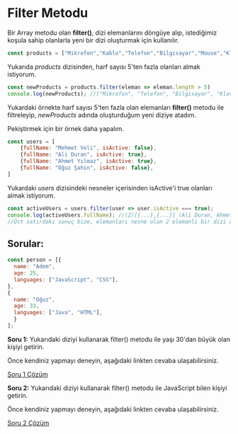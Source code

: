 # Filter Metodu

Bir Array metodu olan **filter()**, dizi elemanlarını döngüye alıp, istediğimiz koşula sahip olanlarla yeni bir dizi oluşturmak için kullanılır.

```javascript
const products = ["Mikrofon","Kablo","Telefon","Bilgisayar","Mouse","Klavye","Ekran"]
```

Yukarıda *products* dizisinden, harf sayısı 5'ten fazla olanları almak istiyorum.

```javascript
const newProducts = products.filter(eleman => eleman.length > 5)
console.log(newProducts); //["Mikrofon", "Telefon", "Bilgisayar", "Klavye"]
```

Yukardaki örnekte harf sayısı 5'ten fazla olan elemanları **filter()** metodu ile filtreleyip, *newProducts* adında oluşturduğum yeni diziye atadım.

Pekiştirmek için bir örnek daha yapalım.

```javascript
const users = [
	{fullName: "Mehmet Veli", isActive: false},
	{fullName: "Ali Duran", isActive: true},
    {fullName: "Ahmet Yılmaz", isActive: true},
    {fullName: "Oğuz Şahin", isActive: false},
]
```

Yukardaki *users* dizisindeki nesneler içerisinden isActive'i true olanları almak istiyorum.

```javascript
const activeUsers = users.filter(user => user.isActive === true);
console.log(activeUsers.fullName); //(2)[{...},{...}] (Ali Duran, Ahmet Yılmaz)
//Üst satırdaki sonuç bize, elemanları nesne olan 2 elemanlı bir dizi olduğunu söylüyor.
```

## Sorular:

```javascript
const person = [{
  name: "Adem",
  age: 25,
  languages: ["JavaScript", "CSS"],
},
{
  name: "Oğuz",
  age: 33,
  languages: ["Java", "HTML"],
  }
];
```

**Soru 1:** Yukarıdaki diziyi kullanarak filter() metodu ile yaşı 30'dan büyük olan kişiyi getirin.

Önce kendiniz yapmayı deneyin, aşağıdaki linkten cevaba ulaşabilirsiniz. 

[Soru 1 Çözüm](https://codepen.io/sahinaykkt/pen/YzGdaeW?editors=0011)

**Soru 2:** Yukarıdaki diziyi kullanarak filter() metodu ile JavaScript bilen kişiyi getirin.

Önce kendiniz yapmayı deneyin, aşağıdaki linkten cevaba ulaşabilirsiniz. 

[Soru 2 Çözüm](https://codepen.io/sahinaykkt/pen/BaLvrxw?editors=0010)

